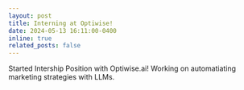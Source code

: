 ```yaml
---
layout: post
title: Interning at Optiwise!
date: 2024-05-13 16:11:00-0400
inline: true
related_posts: false
---
```

Started Intership Position with Optiwise.ai! Working on automatiating marketing strategies with LLMs.
